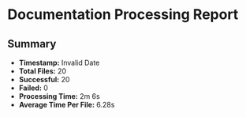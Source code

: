 # Documentation Processing Report

## Summary
- **Timestamp:** Invalid Date
- **Total Files:** 20
- **Successful:** 20
- **Failed:** 0
- **Processing Time:** 2m 6s
- **Average Time Per File:** 6.28s


